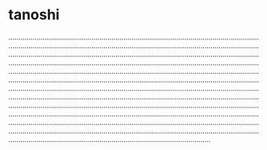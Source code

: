 # tanoshi
....................................................................................................................................................................................................................................................................................................................................................................................................................................................................................................................................................................................................................................................................................................................................................................................................................................................................................................................................................................................................................................................................................................................................................................................................................................................................................................................................................................................................................................................................................................................................................................................................................................................